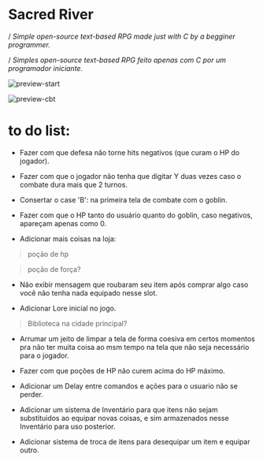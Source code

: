 # Sacred River

/ *Simple open-source text-based RPG made just with C by a begginer programmer.*

/ *Simples open-source text-based RPG feito apenas com C por um programador iniciante.*

![preview-start](https://i.imgur.com/U0edKG2.png)

![preview-cbt](https://i.imgur.com/98QQjTs.png)

# to do list:

- Fazer com que defesa não torne hits negativos (que curam o HP do jogador).

- Fazer com que o jogador não tenha que digitar Y duas vezes caso o combate dura mais que 2 turnos.

- Consertar o case 'B': na primeira tela de combate com o goblin.

- Fazer com que o HP tanto do usuário quanto do goblin, caso negativos, apareçam apenas como 0.

- Adicionar mais coisas na loja:
 > poção de hp
 
 > poção de força?

- Não exibir mensagem que roubaram seu item após comprar algo caso você não tenha nada equipado nesse slot.

- Adicionar Lore inicial no jogo.
 > Biblioteca na cidade principal?

- Arrumar um jeito de limpar a tela de forma coesiva  em certos momentos pra não ter muita coisa ao msm tempo na tela que não seja necessário para o jogador.

- Fazer com que poções de HP não curem acima do HP máximo.

- Adicionar um Delay entre comandos e ações para o usuario não se perder.

- Adicionar um sistema de Inventário para que itens não sejam substituidos ao equipar novas coisas, e sim armazenados nesse Inventário para uso posterior.

- Adicionar sistema de troca de itens para desequipar um item e equipar outro.
